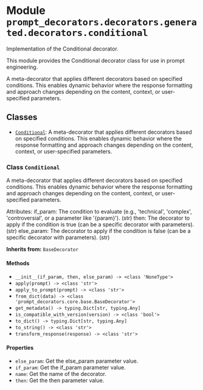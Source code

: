 # Module `prompt_decorators.decorators.generated.decorators.conditional`

Implementation of the Conditional decorator.

This module provides the Conditional decorator class for use in prompt engineering.

A meta-decorator that applies different decorators based on specified conditions. This enables dynamic behavior where the response formatting and approach changes depending on the content, context, or user-specified parameters.

## Classes

- [`Conditional`](#class-conditional): A meta-decorator that applies different decorators based on specified conditions. This enables dynamic behavior where the response formatting and approach changes depending on the content, context, or user-specified parameters.

### Class `Conditional`

A meta-decorator that applies different decorators based on specified conditions. This enables dynamic behavior where the response formatting and approach changes depending on the content, context, or user-specified parameters.

Attributes:
    if_param: The condition to evaluate (e.g., 'technical', 'complex', 'controversial', or a parameter like '{param}'). (str)
    then: The decorator to apply if the condition is true (can be a specific decorator with parameters). (str)
    else_param: The decorator to apply if the condition is false (can be a specific decorator with parameters). (str)

**Inherits from:** `BaseDecorator`

#### Methods

- `__init__(if_param, then, else_param) -> <class 'NoneType'>`
- `apply(prompt) -> <class 'str'>`
- `apply_to_prompt(prompt) -> <class 'str'>`
- `from_dict(data) -> <class 'prompt_decorators.core.base.BaseDecorator'>`
- `get_metadata() -> typing.Dict[str, typing.Any]`
- `is_compatible_with_version(version) -> <class 'bool'>`
- `to_dict() -> typing.Dict[str, typing.Any]`
- `to_string() -> <class 'str'>`
- `transform_response(response) -> <class 'str'>`
#### Properties

- `else_param`: Get the else_param parameter value.
- `if_param`: Get the if_param parameter value.
- `name`: Get the name of the decorator.
- `then`: Get the then parameter value.
